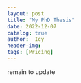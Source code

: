```yaml
---
layout: post
title: "My PhD Thesis"
date: 2022-12-07
catalog: true
author:  Icy
header-img:
tags: [Pricing]
---
```


remain to update
